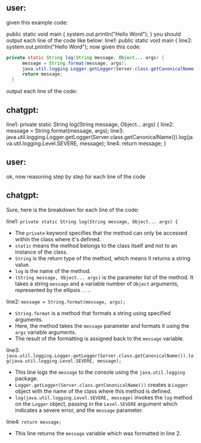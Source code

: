 

## user: 

given this example code: 

 public static void main { 
  system.out.println("Hello Word"); 
 } 
 you should output each line of the code like below: 
 line1: public static void main { 
  line2:      system.out.println("Hello Word");
 now given this code: 
  ```java
private static String log(String message, Object... args) {
		message = String.format(message, args);
		java.util.logging.Logger.getLogger(Server.class.getCanonicalName()).log(java.util.logging.Level.SEVERE, message);
		return message;
	}
```

  output each line of the code:

## chatgpt: 

line1: private static String log(String message, Object... args) {
line2:     message = String.format(message, args);
line3:     java.util.logging.Logger.getLogger(Server.class.getCanonicalName()).log(java.util.logging.Level.SEVERE, message);
line4:     return message;
}

## user: 

ok, now reasoning step by step for each line of the code

## chatgpt: 

Sure, here is the breakdown for each line of the code:

line1: `private static String log(String message, Object... args) {`
- The `private` keyword specifies that the method can only be accessed within the class where it's defined.
- `static` means the method belongs to the class itself and not to an instance of the class.
- `String` is the return type of the method, which means it returns a string value.
- `log` is the name of the method.
- `(String message, Object... args)` is the parameter list of the method. It takes a string `message` and a variable number of `Object` arguments, represented by the ellipsis `...`.

line2: `message = String.format(message, args);`
- `String.format` is a method that formats a string using specified arguments.
- Here, the method takes the `message` parameter and formats it using the `args` variable arguments.
- The result of the formatting is assigned back to the `message` variable.

line3: `java.util.logging.Logger.getLogger(Server.class.getCanonicalName()).log(java.util.logging.Level.SEVERE, message);`
- This line logs the `message` to the console using the `java.util.logging` package.
- `Logger.getLogger(Server.class.getCanonicalName())` creates a `Logger` object with the name of the class where this method is defined.
- `log(java.util.logging.Level.SEVERE, message)` invokes the `log` method on the `Logger` object, passing in the `Level.SEVERE` argument which indicates a severe error, and the `message` parameter.

line4: `return message;`
- This line returns the `message` variable which was formatted in line 2.